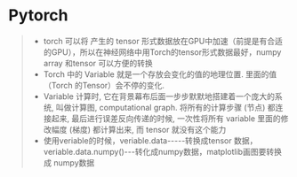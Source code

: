 # Pytorch

> * torch 可以将 产生的 tensor 形式数据放在GPU中加速（前提是有合适的GPU），所以在神经网络中用Torch的tensor形式数据最好，numpy array 和tensor 可以方便的转换 
> * Torch 中的 Variable 就是一个存放会变化的值的地理位置. 里面的值（Torch 的Tensor）会不停的变化.
> * Variable 计算时, 它在背景幕布后面一步步默默地搭建着一个庞大的系统, 叫做计算图, computational graph. 将所有的计算步骤 (节点) 都连接起来, 最后进行误差反向传递的时候, 一次性将所有 variable 里面的修改幅度 (梯度) 都计算出来, 而 tensor 就没有这个能力
> * 使用veriable的时候，veriable.data-----转换成tensor 数据，veriable.data.numpy()---转化成numpy数据，matplotlib画图要转换成 numpy数据

